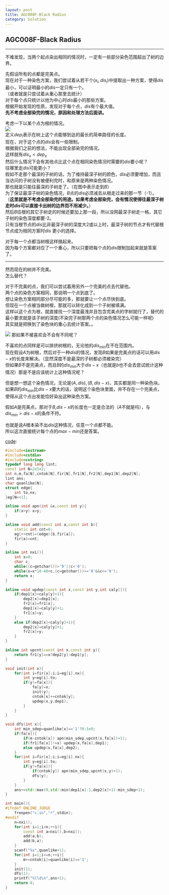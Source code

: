 ```yaml
---
layout: post
title: AGC008F-Black Radius
category: Solution
---
```


## AGC008F-Black Radius 

---
不难发现，当两个起点染出相同的情况时，一定有一些部分染色范围超出了树的边界。  

先假设所有的点都是完美点。  
现在对于一种染色方案，我们尝试着从若干个$(x _ i,dis _ i)$中提取出一种方案，使得$dis$最小，可以证明最小的$dis$一定只有一个。  
（或者就是只尝试着从重心那里去统计）  
对于每个点只统计以他为中心时$dis$最小的那些方案。  
根据开始发现的性质，发现对于每个点，$dis$有个最大值。  
**先不考虑全部染完的情况，原因和处理方法后面讲。**  

考虑一下以某个点为根的情况。  
![](/_pictures/AGC008F_1.png)  
定义$dep_ i$表示在树上这个点能够到达的最长的简单路径的长度。  
现在，对于这个点的$dis$会有一些限制。  
根据我们之前的想法，不能出现全部染完的情况。  
这样就有$dis_ x< dep_ x$  
然后什么情况下会有其他点比这个点在相同染色情况时需要的$dis$要小呢？  
往哪里走$dis$可能更小？  
假如不走那个最深的子树的话，为了维持最深子树的颜色，$dis$必须要增加，而且当访问的子树没有被便利完时，和原来是两种染色情况。  
那也就是只能往最深的子树走了。（在图中表示走到$B$）  
为了保证最深子树的染色情况，$B$点的$dis$必须减去从根走过来的那一节（-1）。  
（**这里就是不考虑全部染完的用途。如果考虑全部染完，会有情况使得往最深子树走时$dis$可以直接卡出树的边界而不用减少。**）  
然后$B$往根的其它子树走的时候还要加上那一段，所以没网最深子树走一格，其它子树的染色深度都要-2。  
只有当根节点的$dis$比非最深子树的深度大2或以上时，最深子树的节点才有代替根节点成为相同方案时$dis$ 更小的选择。  

对于每一个点都当树根这样搞起来。  
因为每个方案都对应了一个重心，所以只要把每个点的$dis$限制加起来就是答案了。  


---
然而现在的树并不完美。  
怎么替代？  


对于不完美的点，我们可以尝试着用另外一个完美的点去代替他。  
两个点的染色方案相同，那说明一个点到底了。  
想让染色方案相同部分尽可能的多，那就要让一个点尽快到底。  
但现在一个点被当做树根，那就可以转化成到一个子树被填满。  
这样以这个点为根，就直接找一个深度最浅并且包含完美点的字树就行了，替代的最小要求就是该子树的深度(不染完子树那两个点的染色情况怎么可能一样呢)  
其实就是把换到了染色块的重心去统计答案。。  


![](/_pictures/AGC008F_2.png)
那如果不被喜欢会不会有不同呢？  

不喜欢的点同样是可以排挤树根的，无论他的$dis_ {min}$在不在范围内。  
现在假设$A$为树根，然后对于一种$dis$的情况，发现$B$如果是完美点的话可以用$dis-x$的长度来解决。（显然深度不是最深的子树都必须被染完）  
但如果$B$不是完美点，而且$B$的$dis_ {min}$大于$dis-x$（也就是$b$也不会去尝试统计这种情况）那是不是应该统计上这种情况呢？  

但是想一想这个染色情况，无论是$(A,dis),(B,dis-x)$，其实都是同一种染色块。  
如果$B$的$dis_ {min}$比$dis-x$要大的话，说明这个染色块里面，并不存在一个完美点，使得从这个点出发能恰好染出这种染色方案。  

假如$A$是完美点，那对于$B$,$dis-x$的长度也一定是合法的（$A$不就是吗），与$dis _ {min}>dis-x$的条件不符。  



也就是说$A$根本染不出$dis$这种情况，任意一个点都不能。  
所以这次直接统计每个点的$max-min$还是答案。  

[code](https://github.com/syniox/Online_Judge_solutions/blob/master/AtCoder/AGC008F.cpp):
```c++
#include<iostream>
#include<cstdio>
#include<cstring>
typedef long long lint;
const int N=2e5+2;
int n,m,fa[N],cntok[N],fir[N],fr1[N],fr2[N],dep1[N],dep2[N];
lint ans;
char quanlike[N];
struct edge{
	int to,nx;
}eg[N<<1];

inline void apn(int &x,const int y){
	if(x>y) x=y;
}

inline void add(const int a,const int b){
	static int cnt=0;
	eg[++cnt]=(edge){b,fir[a]};
	fir[a]=cnt;
}

inline int nxi(){
	int x=0;
	char c;
	while((c=getchar())>'9'||c<'0');
	while(x=x*10-48+c,(c=getchar())>='0'&&c<='9');
	return x;
}

inline void updep(const int x,const int y,int caly[]){
	if(dep1[x]<caly[y]+1){
		dep2[x]=dep1[x];
		fr2[x]=fr1[x];
		dep1[x]=caly[y]+1;
		fr1[x]=y;
	}
	else if(dep2[x]<caly[y]+1){
		dep2[x]=caly[y]+1;
		fr2[x]=y;
	}
}

inline int upcnt(const int x,const int y){
	return fr1[y]==x?dep2[y]:dep1[y];
}

void init(int x){
	for(int i=fir[x];i;i=eg[i].nx){
		int y=eg[i].to;
		if(y!=fa[x]){
			fa[y]=x;
			init(y);
			cntok[x]+=cntok[y];
			updep(x,y,dep1);
		}
	}
}

void dfs(int x){
	int min_sdep=quanlike[x]=='1'?0:1e9;
	if(fa[x]){
		if(m-cntok[x]) apn(min_sdep,upcnt(x,fa[x])+1);
		if(fr1[fa[x]]!=x) updep(x,fa[x],dep1);
		else updep(x,fa[x],dep2);
	}
	for(int i=fir[x];i;i=eg[i].nx){
		int y=eg[i].to;
		if(y!=fa[x]){
			if(cntok[y]) apn(min_sdep,upcnt(x,y)+1);
			dfs(y);
		}
	}
	ans+=std::max(0,std::min(dep1[x]-1,dep2[x]+1)-min_sdep+1);
}

int main(){
#ifndef ONLINE_JUDGE
	freopen("c.in","r",stdin);
#endif
	n=nxi();
	for(int i=1;i<n;++i){
		const int a=nxi(),b=nxi();
		add(a,b);
		add(b,a);
	}
	scanf("%s",quanlike+1);
	for(int i=1;i<=n;++i){
		m+=cntok[i]=quanlike[i]=='1';
	}
	init(1);
	dfs(1);
	printf("%lld\n",ans+1);
	return 0;
}
```
